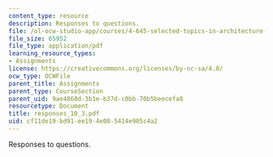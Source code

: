 ```yaml
---
content_type: resource
description: Responses to questions.
file: /ol-ocw-studio-app/courses/4-645-selected-topics-in-architecture-architecture-from-1750-to-the-present-fall-2004/cf11de19bd91ee194e085414e905c4a2_responses_10_3.pdf
file_size: 65952
file_type: application/pdf
learning_resource_types:
- Assignments
license: https://creativecommons.org/licenses/by-nc-sa/4.0/
ocw_type: OCWFile
parent_title: Assignments
parent_type: CourseSection
parent_uid: 9ae4868d-3b1e-b37d-c0bb-70b5beecefa8
resourcetype: Document
title: responses_10_3.pdf
uid: cf11de19-bd91-ee19-4e08-5414e905c4a2
---
```

Responses to questions.